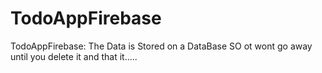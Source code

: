 # TodoAppFirebase
TodoAppFirebase:
The Data is Stored on a DataBase SO ot wont go away until you delete it and that it.....
